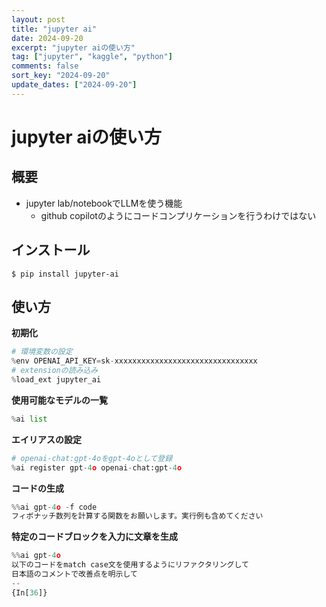 ```yaml
---
layout: post
title: "jupyter ai"
date: 2024-09-20
excerpt: "jupyter aiの使い方"
tag: ["jupyter", "kaggle", "python"]
comments: false
sort_key: "2024-09-20"
update_dates: ["2024-09-20"]
---
```


# jupyter aiの使い方

## 概要
 - jupyter lab/notebookでLLMを使う機能
   - github copilotのようにコードコンプリケーションを行うわけではない

## インストール

```console
$ pip install jupyter-ai
```

## 使い方

**初期化**
```python
# 環境変数の設定
%env OPENAI_API_KEY=sk-xxxxxxxxxxxxxxxxxxxxxxxxxxxxxxxx
# extensionの読み込み
%load_ext jupyter_ai
```

**使用可能なモデルの一覧**
```python
%ai list
```

**エイリアスの設定**
```python
# openai-chat:gpt-4oをgpt-4oとして登録
%ai register gpt-4o openai-chat:gpt-4o
```

**コードの生成**
```python
%%ai gpt-4o -f code
フィボナッチ数列を計算する関数をお願いします。実行例も含めてください
```

**特定のコードブロックを入力に文章を生成**
```python
%%ai gpt-4o
以下のコードをmatch case文を使用するようにリファクタリングして
日本語のコメントで改善点を明示して
--
{In[36]}
```
